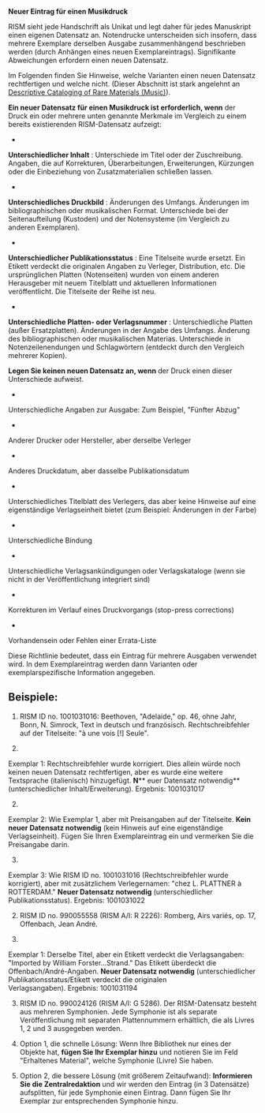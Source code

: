 **Neuer Eintrag für einen Musikdruck**

RISM sieht jede Handschrift als Unikat und legt daher für jedes Manuskript einen eigenen Datensatz an. Notendrucke unterscheiden sich insofern, dass mehrere Exemplare derselben Ausgabe zusammenhängend beschrieben werden (durch Anhängen eines neuen Exemplareintrags). Signifikante Abweichungen erfordern einen neuen Datensatz.

Im Folgenden finden Sie Hinweise, welche Varianten einen neuen Datensatz rechtfertigen und welche nicht. (Dieser Abschnitt ist stark angelehnt an [Descriptive Cataloging of Rare Materials (Music)](http://http//rbms.info/dcrm/)).

**Ein neuer Datensatz für einen Musikdruck ist erforderlich, wenn** der Druck ein oder mehrere unten genannte Merkmale im Vergleich zu einem bereits existierenden RISM-Datensatz aufzeigt:

- 

**Unterschiedlicher Inhalt** : Unterschiede im Titel oder der Zuschreibung. Angaben, die auf Korrekturen, Überarbeitungen, Erweiterungen, Kürzungen oder die Einbeziehung von Zusatzmaterialien schließen lassen.

- 

**Unterschiedliches Druckbild** : Änderungen des Umfangs. Änderungen im bibliographischen oder musikalischen Format. Unterschiede bei der Seitenaufteilung (Kustoden) und der Notensysteme (im Vergleich zu anderen Exemplaren).

- 

**Unterschiedlicher Publikationsstatus** : Eine Titelseite wurde ersetzt. Ein Etikett verdeckt die originalen Angaben zu Verleger, Distribution, etc. Die ursprünglichen Platten (Notenseiten) wurden von einem anderen Herausgeber mit neuem Titelblatt und aktuelleren Informationen veröffentlicht. Die Titelseite der Reihe ist neu.

- 

**Unterschiedliche Platten- oder Verlagsnummer** : Unterschiedliche Platten (außer Ersatzplatten). Änderungen in der Angabe des Umfangs. Änderung des bibliographischen oder musikalischen Materias. Unterschiede in Notenzeilenendungen und Schlagwörtern (entdeckt durch den Vergleich mehrerer Kopien).

**Legen Sie keinen neuen Datensatz an, wenn** der Druck einen dieser Unterschiede aufweist.

- 

Unterschiedliche Angaben zur Ausgabe: Zum Beispiel, "Fünfter Abzug"

- 

Anderer Drucker oder Hersteller, aber derselbe Verleger

- 

Anderes Druckdatum, aber dasselbe Publikationsdatum

- 

Unterschiedliches Titelblatt des Verlegers, das aber keine Hinweise auf eine eigenständige Verlagseinheit bietet (zum Beispiel: Änderungen in der Farbe)

- 

Unterschiedliche Bindung

- 

Unterschiedliche Verlagsankündigungen oder Verlagskataloge (wenn sie nicht in der Veröffentlichung integriert sind)

- 

Korrekturen im Verlauf eines Druckvorgangs (stop-press corrections)

- 

Vorhandensein oder Fehlen einer Errata-Liste

  

Diese Richtlinie bedeutet, dass ein Eintrag für mehrere Ausgaben verwendet wird. In dem Exemplareintrag werden dann Varianten oder exemplarspezifische Information angegeben.

## Beispiele:

1. RISM ID no. 1001031016: Beethoven, "Adelaide," op. 46, ohne Jahr, Bonn, N. Simrock, Text in deutsch und französisch. Rechtschreibfehler auf der Titelseite: "à une vois [!] Seule".

1. 

Exemplar 1: Rechtschreibfehler wurde korrigiert. Dies allein würde noch keinen neuen Datensatz rechtfertigen, aber es wurde eine weitere Textsprache (italienisch) hinzugefügt. **N**** euer Datensatz notwendig** (unterschiedlicher Inhalt/Erweiterung). Ergebnis: 1001031017

2. 

Exemplar 2: Wie Exemplar 1, aber mit Preisangaben auf der Titelseite. **Kein neuer Datensatz notwendig** (kein Hinweis auf eine eigenständige Verlagseinheit). Fügen Sie Ihren Exemplareintrag ein und vermerken Sie die Preisangabe darin.

3. 

Exemplar 3: Wie RISM ID no. 1001031016 (Rechtschreibfehler wurde korrigiert), aber mit zusätzlichem Verlegernamen: "chez L. PLATTNER à ROTTERDAM." **Neuer Datensatz notwendig** (unterschiedlicher Publikationsstatus). Ergebnis: 1001031022

  

2. RISM ID no. 990055558 (RISM A/I: R 2226): Romberg, Airs variés, op. 17, Offenbach, Jean André.

1. 

Exemplar 1: Derselbe Titel, aber ein Etikett verdeckt die Verlagsangaben: "Imported by William Forster...Strand." Das Etikett überdeckt die Offenbach/André-Angaben. **Neuer Datensatz notwendig** (unterschiedlicher Publikationsstatus/Etikett verdeckt die originalen Verlagsangaben).&nbsp;Ergebnis: 1001031194

  

3. RISM ID no. 990024126 (RISM A/I: G 5286). Der RISM-Datensatz besteht aus mehreren Symphonien. Jede Symphonie ist als separate Veröffentlichung mit separaten Plattennummern erhältlich, die als Livres 1, 2 und 3 ausgegeben werden.

1. Option 1, die schnelle Lösung: Wenn Ihre Bibliothek nur eines der Objekte hat, **fügen Sie Ihr Exemplar hinzu** und notieren Sie im Feld "Erhaltenes Material", welche Symphonie (Livre) Sie haben.   
2. Option 2, die bessere Lösung (mit größerem Zeitaufwand): **Informieren Sie die Zentralredaktion** und wir werden den Eintrag (in 3 Datensätze) aufsplitten, für jede Symphonie einen Eintrag. Dann fügen Sie Ihr Exemplar zur entsprechenden Symphonie hinzu.